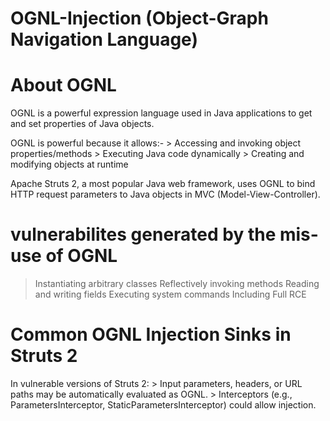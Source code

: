 # OGNL-Injection (Object-Graph Navigation Language)

# About OGNL
OGNL is a powerful expression language used in Java applications to get and set properties of Java objects.

OGNL is powerful because it allows:-
          >  Accessing and invoking object properties/methods
          >  Executing Java code dynamically
          >  Creating and modifying objects at runtime

Apache Struts 2, a most popular Java web framework, uses OGNL to bind HTTP request parameters to Java objects in MVC (Model-View-Controller).

# vulnerabilites generated by the mis-use of OGNL
   >  Instantiating arbitrary classes
   >  Reflectively invoking methods
   >  Reading and writing fields
   >  Executing system commands
   >  Including Full RCE

# Common OGNL Injection Sinks in Struts 2
In vulnerable versions of Struts 2:
         >  Input parameters, headers, or URL paths may be automatically evaluated as OGNL.
         >  Interceptors (e.g., ParametersInterceptor, StaticParametersInterceptor) could allow injection.
